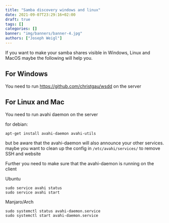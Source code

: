 ```yaml
---
title: "Samba discovery windows and linux"
date: 2021-09-07T23:29:16+02:00
draft: true
tags: []
categories: []
banner: "img/banners/banner-4.jpg"
authors: ["Joseph Weigl"]
---
```


If you want to make your samba shares visible in Windows, Linux and MacOS maybe the following will help you.

## For Windows

You need to run https://github.com/christgau/wsdd on the server

## For Linux and Mac

You need to run avahi daemon on the server

for debian:

```shell
apt-get install avahi-daemon avahi-utils
```

but be aware that the avahi-daemon will also announce your other services. maybe you want to clean up the config in `/etc/avahi/services/` to remove SSH and website

Further you need to make sure that the avahi-daemon is running on the client

Ubuntu
```shell
sudo service avahi status
sudo service avahi start
```

Manjaro/Arch
```shell
sudo systemctl status avahi-daemon.service
sudo systemctl start avahi-daemon.service
```


